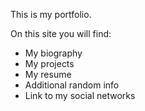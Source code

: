 This is my portfolio.

On this site you will find:

* My biography
* My projects
* My resume
* Additional random info
* Link to my social networks